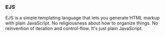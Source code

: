 ### EJS 

EJS is a simple templating language that lets you generate HTML markup with plain JavaScript. No religiousness about how to organize things. 
No reinvention of iteration and control-flow. It's just plain JavaScript.